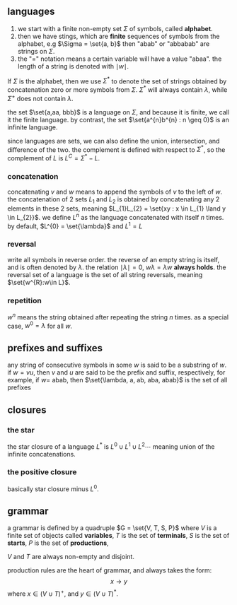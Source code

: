 ## languages
1. we start with a finite non-empty set $\Sigma$ of symbols, called **alphabet**.
2. then we have stings, which are **finite** sequences of symbols from the alphabet, e.g $\Sigma = \set{a, b}$ then "abab" or "abbabab" are strings on $\Sigma$. 
3. the "=" notation means a certain variable will have a value "abaa". the length of a string is denoted with $\mid w \mid$.

If $\Sigma$ is the alphabet, then we use $\Sigma ^*$ to denote the set of strings obtained by concatenation zero or more symbols from $\Sigma$. $\Sigma ^*$ will always contain $\lambda$, while $\Sigma ^+$ does not contain $\lambda$. 

the set $\set{a,aa, bbb}$ is a language on $\Sigma$, and because it is finite, we call it the finite language. by contrast, the set $\set{a^{n}b^{n} : n \geq 0}$ is an infinite language.

since languages are sets, we can also define the union, intersection, and difference of the two. the complement is defined with respect to $\Sigma ^*$, so the complement of $L$ is $L^{C}= \Sigma ^*-L$.
### concatenation
concatenating $v$ and $w$ means to append the symbols of $v$ to the left of $w$. 
the concatenation of 2 sets $L_{1}$ and $L_{2}$ is obtained by concatenating any 2 elements in these 2 sets, meaning $L_{1}L_{2} = \set{xy : x \in L_{1} \land y \in L_{2}}$. 
we define $L^n$ as the language concatenated with itself $n$ times. by default, $L^{0} = \set{\lambda}$ and $L^{1}= L$ 
### reversal
write all symbols in reverse order. the reverse of an empty string is itself, and is often denoted by $\lambda$. 
the relation $\mid\lambda\mid = 0$, $w\lambda = \lambda w$ **always holds**. 
the reversal set of a language is the set of all string reversals, meaning $\set{w^{R}:w\in L}$.
### repetition
$w^{n}$ means the string obtained after repeating the string $n$ times. as a special case, $w^{0} = \lambda$ for all $w$. 
## prefixes and suffixes
any string of consecutive symbols in some $w$ is said to be a substring of $w$. if $w = vu$, then $v$ and $u$ are said to be the prefix and suffix, respectively, for example, if $w =$ abab, then $\set{\lambda, a, ab, aba, abab}$ is the set of all prefixes
## closures
### the star 
the star closure of a language $L^{*}$ is $L^{0}\cup L^{1}\cup L^{2} \cdots$ meaning union of the infinite concatenations.
### the positive closure
basically star closure minus $L^0$.

## grammar
a grammar is defined by a quadruple $G = \set{V, T, S, P}$ where $V$ is a finite set of objects called **variables**, $T$ is the set of **terminals**, $S$ is the set of **starts**, $P$ is the set of **productions**, 

$V$ and $T$ are always non-empty and disjoint.

production rules are the heart of grammar, and always takes the form:
$$x\rightarrow y$$
where $x \in (V\cup T)^+$, and $y \in (V\cup T)^*$.